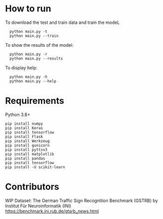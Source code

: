 # How to run

To download the test and train data and train the modeL
```
  python main.py -t
  python main.py --train
```

To show the results of the model:
```
  python main.py -r
  python main.py --results
```

To display help:
```
  python main.py -h
  python main.py --help
```

# Requirements

Python 3.8+

```
pip install numpy
pip install Keras
pip install tensorflow
pip install Flask
pip install Werkzeug
pip install gunicorn
pip install pyttsx3
pip install matplotlib
pip install pandas
pip install tensorflow
pip install -U scikit-learn
```

# Contributors

WIP
Dataset: The German Traffic Sign Recognition Benchmark (GSTRB) by Institut Für Neuroinformatik (INI) https://benchmark.ini.rub.de/gtsrb_news.html